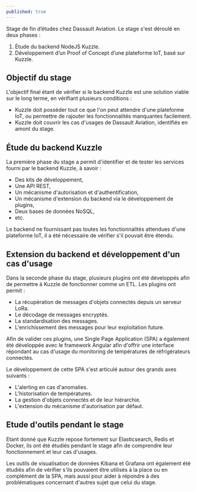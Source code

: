 ```yaml
---
published: true
---
```


Stage de fin d’études chez Dassault Aviation. Le stage s'est déroulé en deux phases&nbsp;:

1. Étude du backend NodeJS Kuzzle.
2. Développement d’un Proof of Concept d’une plateforme IoT, basé sur Kuzzle.

## Objectif du stage

L'objectif final étant de vérifier si le backend Kuzzle est une solution viable sur le long terme, en vérifiant plusieurs conditions&nbsp;:

- Kuzzle doit posséder tout ce que l'on peut attendre d'une plateforme IoT, ou permettre de rajouter les fonctionnalités manquantes facilement.
- Kuzzle doit couvrir les cas d'usages de Dassault Aviation, identifiés en amont du stage.

## Étude du backend Kuzzle

La première phase du stage a permit d'identifier et de tester les services fourni par le backend Kuzzle, à savoir&nbsp;:

- Des kits de développement,
- Une API REST,
- Un mécanisme d'autorisation et d'authentification,
- Un mécanisme d'extension du backend via le développement de plugins,
- Deux bases de données NoSQL,
- etc.

Le backend ne fournissant pas toutes les fonctionnalités attendues d'une plateforme IoT, il a été nécessaire de vérifier s'il pouvait être étendu.

## Extension du backend et développement d'un cas d'usage

Dans la seconde phase du stage, plusieurs plugins ont été développés afin de permettre à Kuzzle de fonctionner comme un ETL. Les plugins ont permit&nbsp;:

- La récupération de messages d'objets connectés depuis un serveur LoRa.
- Le décodage de messages encryptés.
- La standardisation des messages.
- L'enrichissement des messages pour leur exploitation future.

Afin de valider ces plugins, une Single Page Application (SPA) a également été développée avec le framework Angular afin d'offrir une interface répondant au cas d'usage du monitoring de températures de réfrigérateurs connectés.

Le développement de cette SPA s'est articulé autour des grands axes suivants :

- L'alerting en cas d'anomalies.
- L'historisation de températures.
- La gestion d'objets connectés et de leur hiérarchie.
- L'extension du mécanisme d'autorisation par défaut.

## Etude d'outils pendant le stage

Etant donné que Kuzzle repose fortement sur Elasticsearch, Redis et Docker, ils ont été étudiés pendant le stage afin de comprendre leur fonctionnement et leur cas d'usages.

Les outils de visualisation de données Kibana et Grafana ont également été étudiés afin de vérifier s'ils pouvaient être utilisés à la place ou en complément de la SPA, mais aussi pour aider à répondre à des problématiques concernant d'autres sujet que celui du stage.
